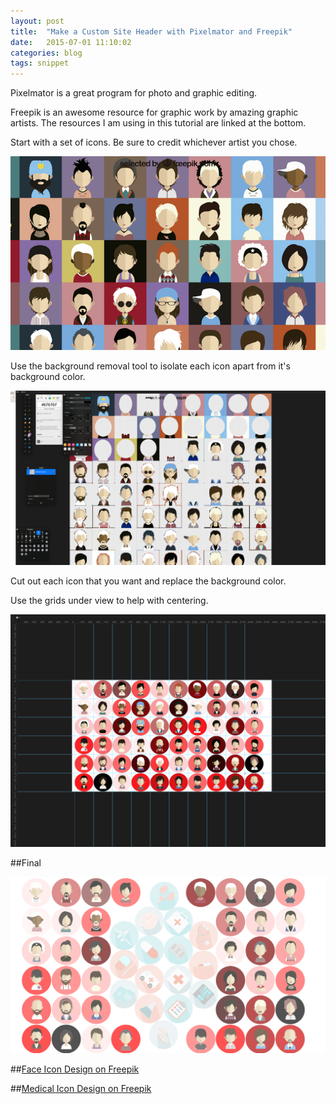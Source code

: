 ```yaml
---
layout: post
title:  "Make a Custom Site Header with Pixelmator and Freepik"
date:   2015-07-01 11:10:02
categories: blog
tags: snippet
---
```


Pixelmator is a great program for photo and graphic editing. 

Freepik is an awesome resource for graphic work by amazing graphic artists. 
The resources I am using in this tutorial are linked at the bottom. 

Start with a set of icons. Be sure to credit whichever artist you chose. 

![Face Icon Designs](/images/faceIcons.png)

Use the background removal tool to isolate each icon apart from it's background color.

![Face Icon CutOut](/images/faceIconCutOut.png)

Cut out each icon that you want and replace the background color.

Use the grids under view to help with centering.

![Face Icon Centered](/images/faceswithGrid.png)

##Final

![Blog Header Final](/images/finalBlogHeader.png)

##[Face Icon Design on Freepik](http://www.freepik.com/free-vector/character-faces-icons_777192.htm#term=face&page=1&position=7)

##[Medical Icon Design on Freepik](http://www.freepik.com/free-vector/flat-round-medical-icons-set_724070.htm#term=medical&page=1&position=19)

